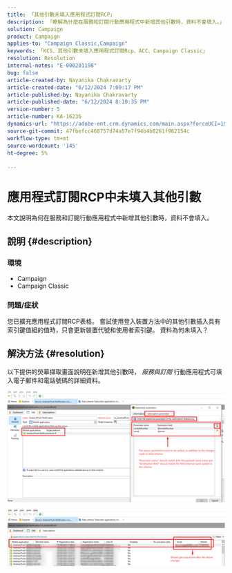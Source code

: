 ```yaml
---
title: 「其他引數未填入應用程式訂閱RCP」
description: 「瞭解為什麼在服務和訂閱行動應用程式中新增其他引數時，資料不會填入。」
solution: Campaign
product: Campaign
applies-to: "Campaign Classic,Campaign"
keywords: 「KCS、其他引數未填入應用程式訂閱Rcp、ACC、Campaign Classic」
resolution: Resolution
internal-notes: "E-000201198"
bug: false
article-created-by: Nayanika Chakravarty
article-created-date: "6/12/2024 7:09:17 PM"
article-published-by: Nayanika Chakravarty
article-published-date: "6/12/2024 8:10:35 PM"
version-number: 5
article-number: KA-16236
dynamics-url: "https://adobe-ent.crm.dynamics.com/main.aspx?forceUCI=1&pagetype=entityrecord&etn=knowledgearticle&id=63d39f42-ef28-ef11-840a-000d3a3764e0"
source-git-commit: 47fbefcc468757d74a57e7f94b4b8261f962154c
workflow-type: tm+mt
source-wordcount: '145'
ht-degree: 5%

---
```


# 應用程式訂閱RCP中未填入其他引數


本文說明為何在服務和訂閱行動應用程式中新增其他引數時，資料不會填入。

## 說明 {#description}


### <b>環境</b>

- Campaign
- Campaign Classic


### <b>問題/症狀</b>

您已擴充應用程式訂閱RCP表格。 嘗試使用登入裝置方法中的其他引數插入具有索引鍵值組的值時，只會更新裝置代號和使用者索引鍵。 資料為何未填入？


## 解決方法 {#resolution}


以下提供的熒幕擷取畫面說明在新增其他引數時， *服務與訂閱* 行動應用程式可填入電子郵件和電話號碼的詳細資料。

![](assets/bc1c5473-4bd0-ec11-a7b5-00224809c556.png)



![](assets/ddd78ad4-4bd0-ec11-a7b5-00224809c556.png)

